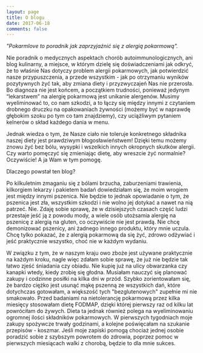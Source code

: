```yaml
---
layout: page
title: O blogu
date: 2017-06-18
comments: false
---
```

    
_"Pokarmlove to poradnik jak zaprzyjaźnić się z alergią pokarmową"._
 
Nie poradnik o medycznych aspektach chorób autoimmunologicznych, ani blog kulinarny, a miejsce, w którym dzielę się doświadczeniami jak odkryć, że to właśnie Nas dotyczy problem alergii pokarmowych, jak potwierdzić nasze przypuszczenia, a przede wszystkim -  jak po otrzymaniu wyników pozytywnych żyć tak, aby zmiana diety i przyzwyczajeń Nas nie przerosła. Bo diagnoza nie jest końcem, a początkiem trudności, ponieważ jedynym “lekarstwem” na alergię pokarmową jest unikanie alergenów. Musimy wyeliminować to, co nam szkodzi, a to łączy się między innymi z czytaniem drobnego druczku na opakowaniach żywności (możemy być w naprawdę głębokim szoku po tym co tam znajdziemy), czy uciążliwym pytaniem kelnerów o skład każdego dania w menu.

Jednak wiedza o tym, że Nasze ciało nie toleruje konkretnego składnika naszej diety jest prawdziwym błogosławieństwem! Dzięki temu możemy znowu żyć bez bólu, wysypki i wszelkich innych okropnych skutków alergii. Czy warto pomęczyć się zmieniając dietę, aby wreszcie żyć normalnie? Oczywiście! A ja Wam w tym pomogę.

Dlaczego powstał ten blog?

Po kilkuletnim zmaganiu się z bólami brzucha, zaburzeniami trawienia, kilkorgiem lekarzy i pakietem badań dowiedziałam się, że moim wrogiem jest między innymi pszenica. Nie będzie to jednak opowiadanie o tym, że pszenica jest zła, wszystkim szkodzi i nie wolno jej dotykać a nawet na nią patrzeć. Nie. Zdaję sobie sprawę, że w dzisiejszych czasach część ludzi przestaje jeść ją z powodu mody, a wiele osób utożsamia alergię na pszenicę z alergią na gluten, co oczywiście nie jest prawdą. Nie chcę demonizować pszenicy, ani żadnego innego produktu, który mnie uczula. Chcę tylko pokazać, że z alergią pokarmową da się żyć, zdrowo odżywiać i jeść praktycznie wszystko, choć nie w każdym wydaniu.

W związku z tym, że w naszym kraju owo zboże jest używane praktycznie na każdym kroku, nagle więc zdałam sobie sprawę, że już nie będzie tak łatwo zjeść śniadania czy obiadu. Nie kupię już na ulicy obwarzanka czy kanapki wtedy, kiedy zrobię się głodna. Musiałam nauczyć się planować zakupy i codzinne posiłki na kilka dni w przód. Szybko zorientowałam się, że bardzo ciężko jest usunąć mąkę pszenną ze wszystkich dań, które dotychczas gotowałam, a większość tych "bezglutenowych" zupełnie mi nie smakowało. Przed badaniami na nietolerancję pokarmową przez kilka miesięcy stosowałam dietę FODMAP, dzięki której pierwszy raz od kilku lat powróciłam do żywych. Dieta ta jednak również polega na wyeliminowaniu ogromnej ilości składników pokarmowych. W pierwszych tygodniach moje zakupy spożywcze trwały godzinami, a kolejne poświęcałam na szukanie przepisów - koszmar. Jeśli moje zapiski pomogą chociaż jednej osobie poradzić sobie z szybszym powrotem do zdrowia, poprzez pomoc w pierwszych miesiącach walki z chorobą, będzie to dla mnie sukces.
